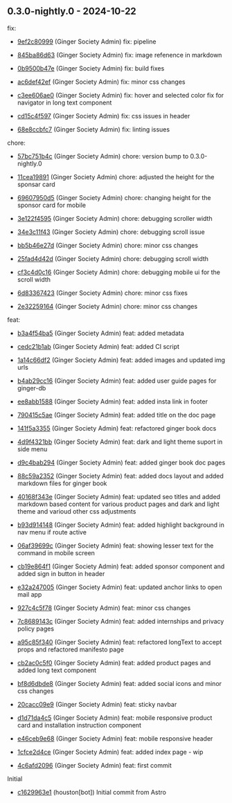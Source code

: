 ## 0.3.0-nightly.0 - 2024-10-22
fix:
 - [9ef2c80999](https://github.com/ginger-society/ginger-society-website9ef2c8099945a2141fc8d8132cbf222be41741f8) (Ginger Society Admin) fix: pipeline
	
 - [845ba86d63](https://github.com/ginger-society/ginger-society-website845ba86d63deb32877a6b16e235abab6018b1fac) (Ginger Society Admin) fix: image refenence in markdown
	
 - [0b9500b47e](https://github.com/ginger-society/ginger-society-website0b9500b47e2c103c3075fd8fced236cfcaa72bf2) (Ginger Society Admin) fix: build fixes
	
 - [ac6def42ef](https://github.com/ginger-society/ginger-society-websiteac6def42ef2f7e0b2eae278b4378fc9855fedd57) (Ginger Society Admin) fix: minor css changes
	
 - [c3ee606ae0](https://github.com/ginger-society/ginger-society-websitec3ee606ae01e44d8d05675dce045e94471957229) (Ginger Society Admin) fix: hover and selected color fix for navigator in long text component
	
 - [cd15c4f597](https://github.com/ginger-society/ginger-society-websitecd15c4f5977f58eb4cfbb8a00076a755e6117e95) (Ginger Society Admin) fix: css issues in header
	
 - [68e8ccbfc7](https://github.com/ginger-society/ginger-society-website68e8ccbfc723a8eb74b1bc1f7ea23907e9682f72) (Ginger Society Admin) fix: linting issues
	
chore:
 - [57bc751b4c](https://github.com/ginger-society/ginger-society-website57bc751b4cf2a35ab9e1d4e206a3eba620620def) (Ginger Society Admin) chore: version bump to 0.3.0-nightly.0
	
 - [11cea19891](https://github.com/ginger-society/ginger-society-website11cea19891b5a7b5acbdb972208e5b8fefddcbce) (Ginger Society Admin) chore: adjusted the height for the sponsar card
	
 - [69607950d5](https://github.com/ginger-society/ginger-society-website69607950d5775ab6ad4e4250423f2039eabc419f) (Ginger Society Admin) chore: changing height for the sponsor card for mobile
	
 - [3e122f4595](https://github.com/ginger-society/ginger-society-website3e122f4595f83817e4d44273e742f478e1aca69b) (Ginger Society Admin) chore: debugging scroller width
	
 - [34e3c11f43](https://github.com/ginger-society/ginger-society-website34e3c11f431fb83051e9c7ba23bc44f1c6e66cbb) (Ginger Society Admin) chore: debugging scroll issue
	
 - [bb5b46e27d](https://github.com/ginger-society/ginger-society-websitebb5b46e27db57426c85e375c95006977df9f53cd) (Ginger Society Admin) chore: minor css changes
	
 - [25fad4d42d](https://github.com/ginger-society/ginger-society-website25fad4d42d0bdef5cb293aa905a1dd6483b73e90) (Ginger Society Admin) chore: debugging scroll width
	
 - [cf3c4d0c16](https://github.com/ginger-society/ginger-society-websitecf3c4d0c165c1b6ae67eee427daacc4328925371) (Ginger Society Admin) chore: debugging mobile ui for the scroll width
	
 - [6d83367423](https://github.com/ginger-society/ginger-society-website6d83367423a5ad7c6aea7382796e82ec6ae5f502) (Ginger Society Admin) chore: minor css fixes
	
 - [2e32259164](https://github.com/ginger-society/ginger-society-website2e32259164a5641b1137d948920411f296a8a07b) (Ginger Society Admin) chore: minor css changes
	
feat:
 - [b3a4f54ba5](https://github.com/ginger-society/ginger-society-websiteb3a4f54ba539c98ff88d09520505ca2faf6abc1f) (Ginger Society Admin) feat: added metadata
	
 - [cedc21b1ab](https://github.com/ginger-society/ginger-society-websitecedc21b1ab2577b69e0470b109efdfec6e59b8df) (Ginger Society Admin) feat: added CI script
	
 - [1a14c66df2](https://github.com/ginger-society/ginger-society-website1a14c66df23d1f34227830cf7aa6a55889698de0) (Ginger Society Admin) feat: added images and updated img urls
	
 - [b4ab29cc16](https://github.com/ginger-society/ginger-society-websiteb4ab29cc16dd3a725c97aa3581bc94ac0ba28273) (Ginger Society Admin) feat: added user guide pages for ginger-db
	
 - [ee8abb1588](https://github.com/ginger-society/ginger-society-websiteee8abb158816eef1acfb51f9bda63ae5884bd02f) (Ginger Society Admin) feat: added insta link in footer
	
 - [790415c5ae](https://github.com/ginger-society/ginger-society-website790415c5ae1ce6cd2e05c820a6c8c7189ad5636e) (Ginger Society Admin) feat: added title on the doc page
	
 - [141f5a3355](https://github.com/ginger-society/ginger-society-website141f5a335590546f450abcd7aa5a6c87bbcd2891) (Ginger Society Admin) feat: refactored ginger book docs
	
 - [4d9f4321bb](https://github.com/ginger-society/ginger-society-website4d9f4321bb6a4580049ab556e93fb4db06816cbf) (Ginger Society Admin) feat: dark and light theme suport in side menu
	
 - [d9c4bab294](https://github.com/ginger-society/ginger-society-websited9c4bab29496de8d44fbf617f74615d3e5f27c92) (Ginger Society Admin) feat: added ginger book doc pages
	
 - [88c59a2352](https://github.com/ginger-society/ginger-society-website88c59a2352f2be1ca49655afc75f0e266ccf680e) (Ginger Society Admin) feat: added docs layout and added markdown files for ginger book
	
 - [40168f343e](https://github.com/ginger-society/ginger-society-website40168f343e5b7acb135a88529de5f0c96e3a5a78) (Ginger Society Admin) feat: updated seo titles and added markdown based content for various product pages and dark and light theme and varioud other css adjustments
	
 - [b93d914148](https://github.com/ginger-society/ginger-society-websiteb93d91414887e5fba7310304fbf4245d7b58738e) (Ginger Society Admin) feat: added highlight background in nav menu if route active
	
 - [06af39699c](https://github.com/ginger-society/ginger-society-website06af39699c94651e94411b80dcda2a9d7b0c773a) (Ginger Society Admin) feat: showing lesser text for the command in mobile screen
	
 - [cb19e864f1](https://github.com/ginger-society/ginger-society-websitecb19e864f1b10a33b9fd735d73b32fca0d30b6d0) (Ginger Society Admin) feat: added sponsor component and added sign in button in header
	
 - [e32a247005](https://github.com/ginger-society/ginger-society-websitee32a247005ec7c5f7ad0e356999ec85cabd3c219) (Ginger Society Admin) feat: updated anchor links to open mail app
	
 - [927c4c5f78](https://github.com/ginger-society/ginger-society-website927c4c5f7845b8c1f858ed0b2f4653a741b7d4a3) (Ginger Society Admin) feat: minor css changes
	
 - [7c8689143c](https://github.com/ginger-society/ginger-society-website7c8689143c72a6b23e15ff348693b66f6d498d13) (Ginger Society Admin) feat: added internships and privacy policy pages
	
 - [a95c85f340](https://github.com/ginger-society/ginger-society-websitea95c85f3408364cb05f199ecc42fb29e4753cd14) (Ginger Society Admin) feat: refactored longText to accept props and refactored manifesto page
	
 - [cb2ac0c5f0](https://github.com/ginger-society/ginger-society-websitecb2ac0c5f0cd26b036e786f82613c1975e53e417) (Ginger Society Admin) feat: added product pages and added long text component
	
 - [bf8d6dbde8](https://github.com/ginger-society/ginger-society-websitebf8d6dbde8f4db016ac61870dcf80f782f24b5c7) (Ginger Society Admin) feat: added social icons and minor css changes
	
 - [20cacc09e9](https://github.com/ginger-society/ginger-society-website20cacc09e912ab362342d9ca1d6fc4ee5736e42f) (Ginger Society Admin) feat: sticky navbar
	
 - [d1d71da4c5](https://github.com/ginger-society/ginger-society-websited1d71da4c55eb23bf20b6883eab7f97bb8bfc2ad) (Ginger Society Admin) feat: mobile responsive product card and installation instruction component
	
 - [e46ceb9e68](https://github.com/ginger-society/ginger-society-websitee46ceb9e685bf90757221cbef746a4185f6454eb) (Ginger Society Admin) feat: mobile responsive header
	
 - [1cfce2d4ce](https://github.com/ginger-society/ginger-society-website1cfce2d4cefa0e7081e4eba01c5206e99e298d1c) (Ginger Society Admin) feat: added index page - wip
	
 - [4c6afd2096](https://github.com/ginger-society/ginger-society-website4c6afd2096c317481e4f37b4ccf3cc44f502b25f) (Ginger Society Admin) feat: first commit
	
Initial
 - [c1629963e1](https://github.com/ginger-society/ginger-society-websitec1629963e1f90e18d91ce34bff40abb8e7948a02) (houston[bot]) Initial commit from Astro
	
